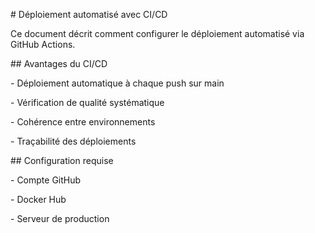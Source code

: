 \# Déploiement automatisé avec CI/CD



Ce document décrit comment configurer le déploiement automatisé via GitHub Actions.



\## Avantages du CI/CD



\- Déploiement automatique à chaque push sur main

\- Vérification de qualité systématique

\- Cohérence entre environnements

\- Traçabilité des déploiements



\## Configuration requise



\- Compte GitHub

\- Docker Hub

\- Serveur de production

